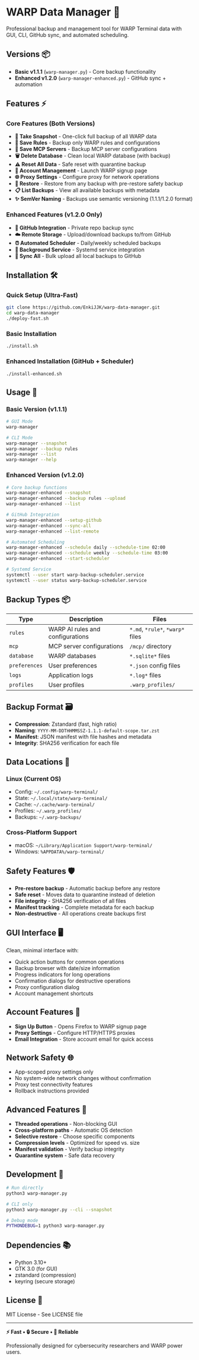 # WARP Data Manager 🚀

Professional backup and management tool for WARP Terminal data with GUI, CLI, GitHub sync, and automated scheduling.

## Versions 📦

- **Basic v1.1.1** (`warp-manager.py`) - Core backup functionality
- **Enhanced v1.2.0** (`warp-manager-enhanced.py`) - GitHub sync + automation

## Features ⚡

### Core Features (Both Versions)
- **📸 Take Snapshot** - One-click full backup of all WARP data
- **💾 Save Rules** - Backup only WARP rules and configurations  
- **🔧 Save MCP Servers** - Backup MCP server configurations
- **🗑️ Delete Database** - Clean local WARP database (with backup)
- **⚠️ Reset All Data** - Safe reset with quarantine backup
- **📝 Account Management** - Launch WARP signup page
- **🌐 Proxy Settings** - Configure proxy for network operations
- **🔄 Restore** - Restore from any backup with pre-restore safety backup
- **📋 List Backups** - View all available backups with metadata
- **✨ SemVer Naming** - Backups use semantic versioning (1.1.1/1.2.0 format)

### Enhanced Features (v1.2.0 Only)
- **🔧 GitHub Integration** - Private repo backup sync
- **☁️ Remote Storage** - Upload/download backups to/from GitHub
- **⏰ Automated Scheduler** - Daily/weekly scheduled backups
- **🤖 Background Service** - Systemd service integration
- **🔄 Sync All** - Bulk upload all local backups to GitHub

## Installation 🛠️

### Quick Setup (Ultra-Fast)
```bash
git clone https://github.com/EnkiJJK/warp-data-manager.git
cd warp-data-manager
./deploy-fast.sh
```

### Basic Installation
```bash
./install.sh
```

### Enhanced Installation (GitHub + Scheduler)
```bash
./install-enhanced.sh
```

## Usage 🎯

### Basic Version (v1.1.1)
```bash
# GUI Mode
warp-manager

# CLI Mode
warp-manager --snapshot
warp-manager --backup rules
warp-manager --list
warp-manager --help
```

### Enhanced Version (v1.2.0)
```bash
# Core backup functions
warp-manager-enhanced --snapshot
warp-manager-enhanced --backup rules --upload
warp-manager-enhanced --list

# GitHub Integration
warp-manager-enhanced --setup-github
warp-manager-enhanced --sync-all
warp-manager-enhanced --list-remote

# Automated Scheduling
warp-manager-enhanced --schedule daily --schedule-time 02:00
warp-manager-enhanced --schedule weekly --schedule-time 03:00
warp-manager-enhanced --start-scheduler

# Systemd Service
systemctl --user start warp-backup-scheduler.service
systemctl --user status warp-backup-scheduler.service
```

## Backup Types 📦

| Type | Description | Files |
|------|-------------|--------|
| `rules` | WARP AI rules and configurations | `*.md`, `*rule*`, `*warp*` files |
| `mcp` | MCP server configurations | `/mcp/` directory |
| `database` | WARP databases | `*.sqlite*` files |
| `preferences` | User preferences | `*.json` config files |  
| `logs` | Application logs | `*.log*` files |
| `profiles` | User profiles | `.warp_profiles/` |

## Backup Format 🗃️

- **Compression**: Zstandard (fast, high ratio)
- **Naming**: `YYYY-MM-DDTHHMMSSZ-1.1.1-default-scope.tar.zst`
- **Manifest**: JSON manifest with file hashes and metadata
- **Integrity**: SHA256 verification for each file

## Data Locations 📍

### Linux (Current OS)
- Config: `~/.config/warp-terminal/`
- State: `~/.local/state/warp-terminal/`
- Cache: `~/.cache/warp-terminal/`
- Profiles: `~/.warp_profiles/`
- Backups: `~/.warp-backups/`

### Cross-Platform Support
- macOS: `~/Library/Application Support/warp-terminal/`
- Windows: `%APPDATA%/warp-terminal/`

## Safety Features 🛡️

- **Pre-restore backup** - Automatic backup before any restore
- **Safe reset** - Moves data to quarantine instead of deletion
- **File integrity** - SHA256 verification of all files
- **Manifest tracking** - Complete metadata for each backup
- **Non-destructive** - All operations create backups first

## GUI Interface 🖥️

Clean, minimal interface with:
- Quick action buttons for common operations
- Backup browser with date/size information
- Progress indicators for long operations
- Confirmation dialogs for destructive operations
- Proxy configuration dialog
- Account management shortcuts

## Account Features 👤

- **Sign Up Button** - Opens Firefox to WARP signup page
- **Proxy Settings** - Configure HTTP/HTTPS proxies
- **Email Integration** - Store account email for quick access

## Network Safety 🌐

- App-scoped proxy settings only
- No system-wide network changes without confirmation
- Proxy test connectivity features
- Rollback instructions provided

## Advanced Features 🔧

- **Threaded operations** - Non-blocking GUI
- **Cross-platform paths** - Automatic OS detection  
- **Selective restore** - Choose specific components
- **Compression levels** - Optimized for speed vs. size
- **Manifest validation** - Verify backup integrity
- **Quarantine system** - Safe data recovery

## Development 🔨

```bash
# Run directly
python3 warp-manager.py

# CLI only
python3 warp-manager.py --cli --snapshot

# Debug mode
PYTHONDEBUG=1 python3 warp-manager.py
```

## Dependencies 📚

- Python 3.10+
- GTK 3.0 (for GUI)
- zstandard (compression)
- keyring (secure storage)

## License 📄

MIT License - See LICENSE file

---

**⚡ Fast • 🔒 Secure • 🎯 Reliable**

Professionally designed for cybersecurity researchers and WARP power users.